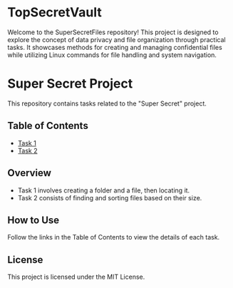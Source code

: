 # TopSecretVault
Welcome to the SuperSecretFiles repository! This project is designed to explore the concept of data privacy and file organization through practical tasks. It showcases methods for creating and managing confidential files while utilizing Linux commands for file handling and system navigation.

# Super Secret Project

This repository contains tasks related to the "Super Secret" project.

## Table of Contents
- [Task 1](docs/task_1.md)
- [Task 2](docs/task_2.md)

## Overview
- Task 1 involves creating a folder and a file, then locating it.
- Task 2 consists of finding and sorting files based on their size.

## How to Use
Follow the links in the Table of Contents to view the details of each task.

## License
This project is licensed under the MIT License.
